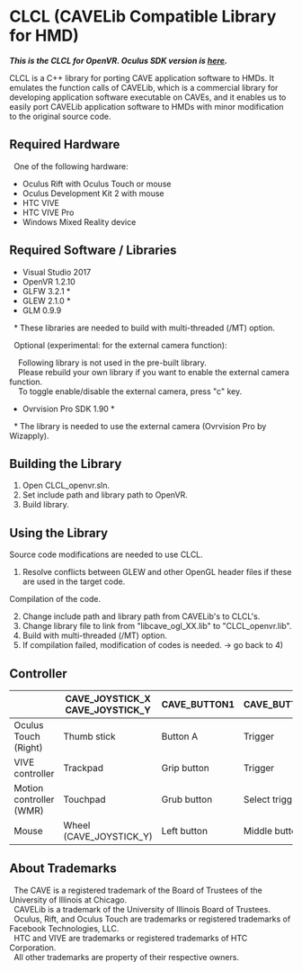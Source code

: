 # CLCL (CAVELib Compatible Library for HMD)

***This is the CLCL for OpenVR. Oculus SDK version is [here](https://github.com/kawaharas/CLCL).***

CLCL is a C++ library for porting CAVE application software to HMDs. 
It emulates the function calls of CAVELib, which is a commercial library 
for developing application software executable on CAVEs, 
and it enables us to easily port CAVELib application software 
to HMDs with minor modification to the original source code.

## Required Hardware

&nbsp; One of the following hardware:

- Oculus Rift with Oculus Touch or mouse
- Oculus Development Kit 2 with mouse
- HTC VIVE
- HTC VIVE Pro
- Windows Mixed Reality device

## Required Software / Libraries

- Visual Studio 2017
- OpenVR 1.2.10
- GLFW 3.2.1 *
- GLEW 2.1.0 *
- GLM 0.9.9

&nbsp; \*  These libraries are needed to build with multi-threaded (/MT) option.

&nbsp; Optional (experimental: for the external camera function):

&nbsp; &nbsp; Following library is not used in the pre-built library.  
&nbsp; &nbsp; Please rebuild your own library if you want to enable the external camera function.  
&nbsp; &nbsp; To toggle enable/disable the external camera, press "c" key.

- Ovrvision Pro SDK 1.90 *

&nbsp; \* The library is needed to use the external camera (Ovrvision Pro by Wizapply).

## Building the Library

1) Open CLCL_openvr.sln.
2) Set include path and library path to OpenVR.
3) Build library.

## Using the Library

Source code modifications are needed to use CLCL.

1) Resolve conflicts between GLEW and other OpenGL header files if these are used in the target code.

Compilation of the code.

2) Change include path and library path from CAVELib's to CLCL's.
3) Change library file to link from "libcave_ogl_XX.lib" to "CLCL_openvr.lib".
4) Build with multi-threaded (/MT) option.
5) If compilation failed, modification of codes is needed. -> go back to 4)

## Controller

| |CAVE_JOYSTICK_X<br>CAVE_JOYSTICK_Y |CAVE_BUTTON1 |CAVE_BUTTON2 |CAVE_BUTTON3 |
|---|---|---|---|---|
|Oculus Touch (Right) |Thumb stick |Button A |Trigger |Button B |
|VIVE controller|Trackpad |Grip button |Trigger |Menu button |
|Motion controller (WMR) |Touchpad |Grub button |Select trigger |Menu button |
|Mouse |Wheel (CAVE_JOYSTICK_Y) |Left button |Middle button |Right button |

## About Trademarks

&nbsp; The CAVE is a registered trademark of the Board of Trustees of the University of Illinois at Chicago.  
&nbsp; CAVELib is a trademark of the University of Illinois Board of Trustees.  
&nbsp; Oculus, Rift, and Oculus Touch are trademarks or registered trademarks of Facebook Technologies, LLC.  
&nbsp; HTC and VIVE are trademarks or registered trademarks of HTC Corporation.  
&nbsp; All other trademarks are property of their respective owners.
